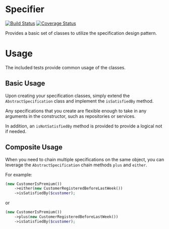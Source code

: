 # Specifier
[![Build Status](https://travis-ci.org/atyagi/specifier.svg)](https://travis-ci.org/atyagi/specifier)
[![Coverage Status](https://coveralls.io/repos/atyagi/specifier/badge.svg)](https://coveralls.io/r/atyagi/specifier)

Provides a basic set of classes to utilize the specification
design pattern.

# Usage

The included tests provide common usage of the classes. 

## Basic Usage
Upon creating your specification classes, simply extend the `AbstractSpecification` class
and implement the `isSatisfiedBy` method. 


Any specifications that you create are flexible enough to take in any arguments
in the constructor, such as repositories or services.


In addition, an `isNotSatisfiedBy` method is provided to provide a logical not if
needed.


## Composite Usage
When you need to chain multiple specifications on the same object, you can leverage the
`AbstractSpecification` chain methods `plus` and `either`.


For example:

```php
(new CustomerIsPremium())
    ->either(new CustomerRegisteredBeforeLastWeek())
    ->isSatisfiedBy($customer);
```

or

```php
(new CustomerIsPremium())
    ->plus(new CustomerRegisteredBeforeLastWeek())
    ->isSatisfiedBy($customer);
```

